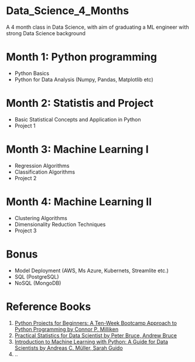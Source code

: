 # Data_Science_4_Months
A 4 month class in Data Science, with aim of graduating a ML engineer with strong Data Science background

# Month 1: Python programming 
- Python Basics
- Python for Data Analysis (Numpy, Pandas, Matplotlib etc)

# Month 2: Statistis and Project
- Basic Statistical Concepts and Application in Python
- Project 1

# Month 3: Machine Learning I
- Regression Algorithms 
- Classification Algorithms
- Project 2

# Month 4: Machine Learning II
- Clustering Algorithms 
- Dimensionality Reduction Techniques
- Project 3

# Bonus 
- Model Deployment (AWS, Ms Azure, Kubernets, Streamlite etc.)
- SQL (PostgreSQL)
- NoSQL (MongoDB) 

# Reference Books
1. [Python Projects for Beginners: A Ten-Week Bootcamp Approach to Python Programming by Connor P. Milliken](https://b-ok.africa/book/5397996/6aa85e)
2. [Practical Statistics for Data Scientist by Peter Bruce, Andrew Bruce](https://b-ok.africa/book/2956293/a93aca)
3. [Introduction to Machine Learning with Python: A Guide for Data Scientists by Andreas C. Müller, Sarah Guido]()
4. ..
